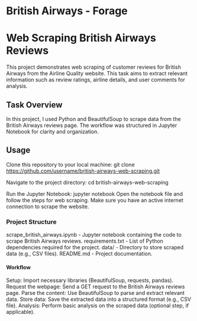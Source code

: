 # British Airways - Forage
# Web Scraping British Airways Reviews 

This project demonstrates web scraping of customer reviews for British Airways from the Airline Quality website. This task aims to extract relevant information such as review ratings, airline details, and user comments for analysis.

## Task Overview

In this project, I used Python and BeautifulSoup to scrape data from the British Airways reviews page. The workflow was structured in Jupyter Notebook for clarity and organization.


## Usage
Clone this repository to your local machine:
git clone https://github.com/username/british-airways-web-scraping.git

Navigate to the project directory:
cd british-airways-web-scraping

Run the Jupyter Notebook:
jupyter notebook
Open the notebook file and follow the steps for web scraping. Make sure you have an active internet connection to scrape the website.

### Project Structure
scrape_british_airways.ipynb - Jupyter notebook containing the code to scrape British Airways reviews.
requirements.txt - List of Python dependencies required for the project.
data/ - Directory to store scraped data (e.g., CSV files).
README.md - Project documentation.

#### Workflow
Setup: Import necessary libraries (BeautifulSoup, requests, pandas).
Request the webpage: Send a GET request to the British Airways reviews page.
Parse the content: Use BeautifulSoup to parse and extract relevant data.
Store data: Save the extracted data into a structured format (e.g., CSV file).
Analysis: Perform basic analysis on the scraped data (optional step, if applicable).
